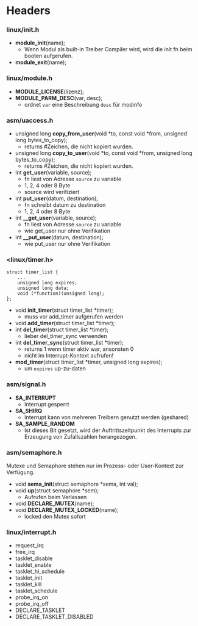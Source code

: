 # Headers

### linux/init.h


* **module_init**(name);
	* Wenn Modul als built-in Treiber Compiler wird, wird die init fn beim booten aufgerufen.
* **module_exit**(name);

### linux/module.h

* **MODULE_LICENSE**(lizenz);
* **MODULE_PARM_DESC**(var, desc);
	* ordnet `var` eine Beschreibung `desc` für modinfo 

### asm/uaccess.h

* unsigned long **copy_from_user**(void *to, const void *from, unsigned long bytes_to_copy);
	* returns #Zeichen, die nicht kopiert wurden.  
* unsigned long **copy_to_user**(void *to, const void *from, unsigned long bytes_to_copy);
	* returns #Zeichen, die nicht kopiert wurden.
* int **get_user**(variable, source);
	* fn liest von Adresse `source` zu variable
	* 1, 2, 4 oder 8 Byte
	* source wird verifiziert
* int **put_user**(datum, destination);
	* fn schreibt datum zu destination
	* 1, 2, 4 oder 8 Byte
* int **__get_user**(variable, source);
	* fn liest von Adresse `source` zu variable
	* wie get_user nur ohne Verifikation
* int **__put_user**(datum, destination);
	* wie put_user nur ohne Verifikation
	

### <linux/timer.h>

```
struct timer_list {
    ...
    unsigned long expires;
    unsigned long data;
    void (*function)(unsigned long);
};
```

* void **init_timer**(struct timer_list *timer);
	* muss vor add_timer aufgerufen werden
* void **add_timer**(struct timer_list *timer); 
* int **del_timer**(struct timer_list *timer);
	* lieber del_timer_sync verwenden
* int **del_timer_sync**(struct timer_list *timer);
	* returns 1 wenn timer aktiv war, ansonsten 0
	* nicht im Interrupt-Kontext aufrufen!
* **mod_timer**(struct timer_list *timer, unsigned long expires);
	* um `expires` up-zu-daten

### asm/signal.h

* **SA_INTERRUPT**
	* Interrupt gesperrt 
* **SA_SHIRQ**
	* Interrupt kann von mehreren Treibern genutzt werden (geshared)
* **SA_SAMPLE_RANDOM**
	* Ist dieses Bit gesetzt, wird der Auftrittszeitpunkt des Interrupts zur Erzeugung von Zufallszahlen herangezogen.
	
### asm/semaphore.h

Mutexe und Semaphore stehen nur im Prozess- oder User-Kontext zur Verfügung.

* void **sema_init**(struct semaphore *sema, int val);
* void **up**(struct semaphore *sem);
	* Aufrufen beim Verlassen
* void **DECLARE_MUTEX**(name);
* void **DECLARE_MUTEX_LOCKED**(name);
	* locked den Mutex sofort

### linux/interrupt.h

* request_irq
* free_irq
* tasklet_disable
* tasklet_enable
* tasklet_hi_schedule
* tasklet_init
* tasklet_kill
* tasklet_schedule
* probe_irq_on
* probe_irq_off
* DECLARE_TASKLET
* DECLARE_TASKLET_DISABLED
